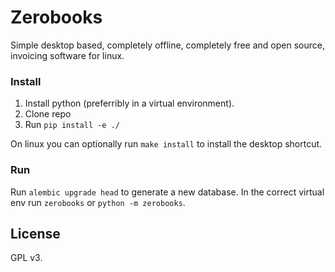# Zerobooks

Simple desktop based, completely offline, completely free and open source,
invoicing software for linux.


### Install

1. Install python (preferribly in a virtual environment).
2. Clone repo
3. Run `pip install -e ./`

On linux you can optionally run `make install` to install the desktop shortcut.

### Run

Run `alembic upgrade head` to generate a new database.
In the correct virtual env run `zerobooks` or `python -m zerobooks`.


## License

GPL v3.
